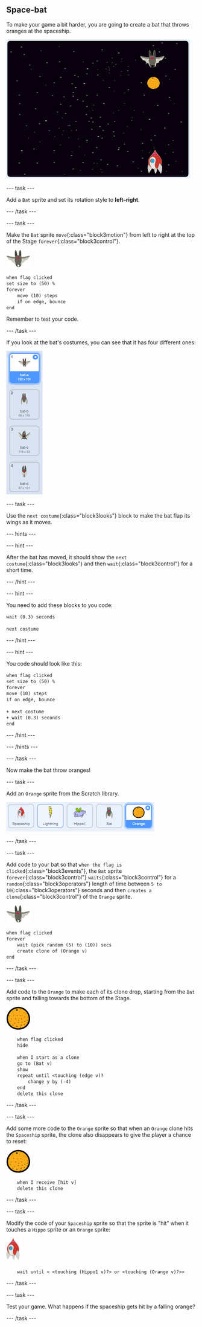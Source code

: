 ## Space-bat

To make your game a bit harder, you are going to create a bat that throws oranges at the spaceship.

![a bat throwing an orange at the spaceship](images/bat-oranges.png)

\--- task \---

Add a `Bat` sprite and set its rotation style to **left–right**.

\--- /task \---

\--- task \---

Make the `Bat` sprite `move`{:class="block3motion"} from left to right at the top of the Stage `forever`{:class="block3control"}.

![bat sprite](images/bat-sprite.png)

```blocks3
when flag clicked
set size to (50) %
forever
    move (10) steps
    if on edge, bounce
end
```

Remember to test your code.

\--- /task \---

If you look at the bat's costumes, you can see that it has four different ones:

![screenshot](images/invaders-bat-costume.png)

\--- task \---

Use the `next costume`{:class="block3looks"} block to make the bat flap its wings as it moves.

\--- hints \---

\--- hint \---

After the bat has moved, it should show the `next costume`{:class="block3looks"} and then `wait`{:class="block3control"} for a short time.

\--- /hint \---

\--- hint \---

You need to add these blocks to you code:

```blocks3
wait (0.3) seconds

next costume
```

\--- /hint \---

\--- hint \---

You code should look like this:

```blocks3
when flag clicked
set size to (50) %
forever
move (10) steps
if on edge, bounce

+ next costume
+ wait (0.3) seconds
end
```

\--- /hint \---

\--- /hints \---

\--- /task \---

Now make the bat throw oranges!

\--- task \---

Add an `Orange` sprite from the Scratch library.

![screenshot](images/invaders-orange.png)

\--- /task \---

\--- task \---

Add code to your bat so that `when the flag is clicked`{:class="block3events"}, the `Bat` sprite `forever`{:class="block3control"} `waits`{:class="block3control"} for a `random`{:class="block3operators"} length of time between `5 to 10`{:class="block3operators"} seconds and then `creates a clone`{:class="block3control"} of the `Orange` sprite.

![bat sprite](images/bat-sprite.png)

```blocks3
when flag clicked
forever
    wait (pick random (5) to (10)) secs
    create clone of (Orange v)
end
```

\--- /task \---

\--- task \---

Add code to the `Orange` to make each of its clone drop, starting from the `Bat` sprite and falling towards the bottom of the Stage.

![orange sprite](images/orange-sprite.png)

```blocks3
    when flag clicked
    hide

    when I start as a clone
    go to (Bat v)
    show
    repeat until <touching (edge v)?
        change y by (-4)
    end
    delete this clone
```

\--- /task \---

\--- task \---

Add some more code to the `Orange` sprite so that when an `Orange` clone hits the `Spaceship` sprite, the clone also disappears to give the player a chance to reset:

![orange sprite](images/orange-sprite.png)

```blocks3
    when I receive [hit v]
    delete this clone
```

\--- /task \---

\--- task \---

Modify the code of your `Spaceship` sprite so that the sprite is "hit" when it touches a `Hippo` sprite or an `Orange` sprite:

![rocket sprite](images/rocket-sprite.png)

```blocks3
    wait until < <touching (Hippo1 v)?> or <touching (Orange v)?>>
```

\--- /task \---

\--- task \---

Test your game. What happens if the spaceship gets hit by a falling orange?

\--- /task \---